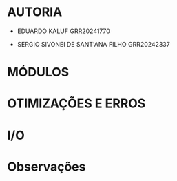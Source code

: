 # AUTORIA

- EDUARDO KALUF GRR20241770

- SERGIO SIVONEI DE SANT'ANA FILHO GRR20242337

# MÓDULOS

# OTIMIZAÇÕES E ERROS

# I/O

# Observações
